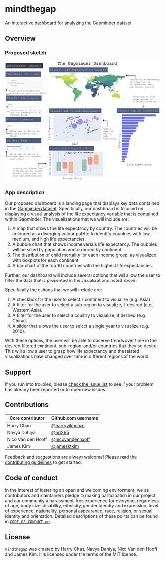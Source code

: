 # mindthegap

An interactive dashboard for analyzing the Gapminder dataset

## Overview

### Proposed sketch

![](img/dashboard-sketch.jpg)

### App description

Our proposed dashboard is a landing page that displays key data contained in the [Gapminder dataset](https://raw.githubusercontent.com/UofTCoders/workshops-dc-py/master/data/processed/world-data-gapminder.csv).  Specifically, our dashboard is focused on displaying a visual analysis of the life expectancy variable that is contained within Gapminder.  The visualizations that we will include are:

1) A map that shows the life expectancy by country.  The countries will be coloured as a diverging colour palette to identify countries with low, medium, and high life expectancies.
2) A bubble chart that shows income versus life expectancy.  The bubbles will be sized by population and coloured by continent.
3) The distribution of child mortality for each income group, as visualized with boxplots for each continent.
4) A bar chart of the top 10 countries with the highest life expectancies.

Further, our dashboard will include several options that will allow the user to filter the data that is presented in the visualizations noted above.

Specifically the options that we will include are:

1) A checkbox for the user to select a continent to visualize (e.g. Asia).
2) A filter for the user to select a sub-region to visualize, if desired (e.g. Western Asia).
3) A filter for the user to select a country to visualize, if desired (e.g. China).
4) A slider that allows the user to select a single year to visualize (e.g. 2010).

With these options, the user will be able to observe trends over time in the desired filtered continent, sub-region, and/or countries that they so desire.  This will allow a user to grasp how life expectancy and the related visualizations have changed over time in different regions of the world.

## Support

If you run into troubles, please [check the issue list](https://github.com/UBC-MDS/mindthegap/issues) to see if your problem has already been reported or to open new issues.

## Contributions

|    Core contributor| Github.com username|
|-------------------  |-------------------|
|       Harry Chan    |  [@harryyikhchan](https://github.com/harryyikhchan)     |
|    Navya Dahiya     |  [@nd265](https://github.com/nd265/)                    |
|  Nico Van den Hooff |  [@nicovandenhooff](https://github.com/nicovandenhooff) |
|      James Kim      |  [@jamesktkim ](https://github.com/jamesktkim)          |  

Feedback and suggestions are always welcome! Please read [the contributing guidelines](https://github.com/UBC-MDS/mindthegap/blob/main/CONTRIBUTING.md) to get started.

## Code of conduct

In the interest of fostering an open and welcoming environment, we as contributors and maintainers pledge to making participation in our project and our community a harassment-free experience for everyone, regardless of age, body size, disability, ethnicity, gender identity and expression, level of experience, nationality, personal appearance, race, religion, or sexual identity and orientation. Detailed descriptions
of these points can be found in [`CODE_OF_CONDUCT.md`](https://github.com/UBC-MDS/mindthegap/blob/main/CODE_OF_CONDUCT.md).

## License

`mindthegap` was created by Harry Chan, Navya Dahiya, Nico Van den Hooff and James Kim. It is licensed under the terms of the MIT license.
